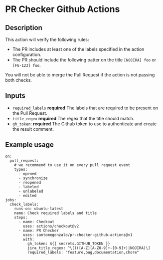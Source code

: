 # PR Checker Github Actions

## Description

This action will verify the following rules:

- The PR includes at least one of the labels specified in the action configuration.
- The PR should include the following patter on the title `[NOJIRA] foo` or `[FG-123] foo`.

You will not be able to merge the Pull Request if the action is not passing both checks.

## Inputs

- `required_labels` **required** The labels that are required to be present on the Pull Request.
- `title_regex` **required** The regex that the title should match.
- `gh_token`: **required** The Github token to use to authenticate and create the result comment.

## Example usage

```
on:
  pull_request:
    # we recommend to use it on every pull request event
    types:
      - opened
      - synchronize
      - reopened
      - labeled
      - unlabeled
      - edited
jobs:
  check_labels:
    runs-on: ubuntu-latest
    name: Check required labels and title
    steps:
      - name: Checkout
        uses: actions/checkout@v2
      - name: PR Checker
        uses: santomegonzalo/pr-checker-github-actions@v1
        with:
          gh_token: ${{ secrets.GITHUB_TOKEN }}
          jira_title_regex: ^\[(([A-Z][A-Z0-9]+-[0-9]+)|NOJIRA)\]
          required_labels: "feature,bug,documentation,chore"

```
